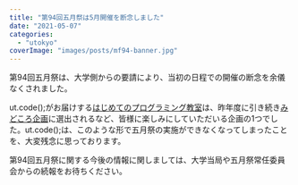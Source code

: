 ```yaml
---
title: "第94回五月祭は5月開催を断念しました"
date: "2021-05-07"
categories: 
  - "utokyo"
coverImage: "images/posts/mf94-banner.jpg"
---
```


第94回五月祭は、大学側からの要請により、当初の日程での開催の断念を余儀なくされました。

ut.code();がお届けする[はじめてのプログラミング教室](https://gogatsusai.jp/94/visitor/kikaku/481)は、昨年度に引き続き[みどころ企画](https://gogatsusai.jp/94/visitor/recommend)に選出されるなど、皆様に楽しみにしていただいる企画の1つでした。ut.code();は、このような形で五月祭の実施ができなくなってしまったことを、大変残念に思っております。

第94回五月祭に関する今後の情報に関しましては、大学当局や五月祭常任委員会からの続報をお待ちください。
